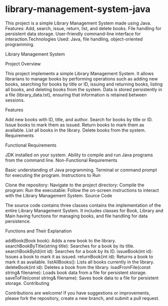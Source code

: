 # library-management-system-java
This project is a simple Library Management System made using Java. Features: Add, search, issue, return, list, and delete books. File handling for persistent data storage. User-friendly command-line interface for interaction.Technologies Used: Java, file handling, object-oriented programming.

Library Management System

Project Overview

This project implements a simple Library Management System. It allows librarians to manage books by performing operations such as adding new books, searching for books by title or ID, issuing and returning books, listing all books, and deleting books from the system. Data is stored persistently in a file (library_data.txt), ensuring that information is retained between sessions.

Features

Add new books with ID, title, and author.
Search for books by title or ID.
Issue books to mark them as issued.
Return books to mark them as available.
List all books in the library.
Delete books from the system.
Requirements

Functional Requirements

JDK installed on your system.
Ability to compile and run Java programs from the command line.
Non-Functional Requirements

Basic understanding of Java programming.
Terminal or command prompt for executing the program.
Instructions to Run

Clone the repository:
Navigate to the project directory:
Compile the program:
Run the executable:
Follow the on-screen instructions to interact with the Library Management System.
Source Code

The source code contains three classes contains the implementation of the entire Library Management System. It includes classes for Book, Library and Main having functions for managing books, and file handling for data persistence.

Functions and Their Explanation

addBook(Book book): Adds a new book to the library.
searchBookByTitle(string title): Searches for a book by its title.
searchBookById(int id): Searches for a book by its ID.
issueBook(int id): Issues a book to mark it as issued.
returnBook(int id): Returns a book to mark it as available.
listAllBooks(): Lists all books currently in the library.
deleteBook(int id): Deletes a book from the library.
loadFromFile(const string& filename): Loads book data from a file for persistent storage.
saveToFile(const string& filename): Saves book data to a file for persistent storage.
Contributing

Contributions are welcome! If you have suggestions or improvements, please fork the repository, create a new branch, and submit a pull request.
